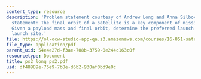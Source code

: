 ```yaml
---
content_type: resource
description: 'Problem statement courtesy of Andrew Long and Anna Silbovitz. Problem
  statement: The final orbit of a satellite is a key component of mission planning.
  Given a payload mass and final orbit, determine the preferred launch vehicle and
  launch site.'
file: https://ol-ocw-studio-app-qa.s3.amazonaws.com/courses/16-851-satellite-engineering-fall-2003/df48989e75e97b8ed6b2930af0bd9e0c_ps2_long_ps2.pdf
file_type: application/pdf
parent_uid: 54e4e27d-f3ae-708b-3759-0e244c163c0f
resourcetype: Document
title: ps2_long_ps2.pdf
uid: df48989e-75e9-7b8e-d6b2-930af0bd9e0c
---
```

